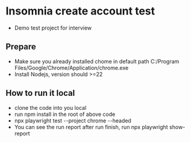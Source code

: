 # Insomnia create account test
- Demo test project for interview

## Prepare
-  Make sure you already installed chome in default path C:/Program Files/Google/Chrome/Application/chrome.exe
-  Install Nodejs, version should >=22

## How to run it local
- clone the code into you local
- run npm install in the root of above code
- npx playwright test --project chrome --headed
- You can see the run report after run finish, run npx playwright show-report